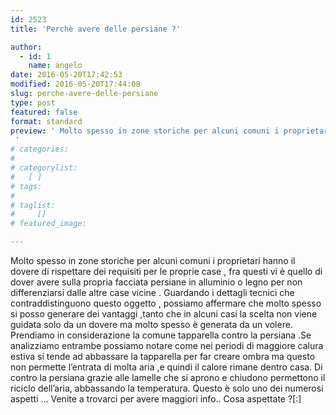 ```yaml
---
id: 2523
title: 'Perchè avere delle persiane ?'

author:
  - id: 1
    name: angelo
date: 2016-05-20T17:42:53
modified: 2016-05-20T17:44:08
slug: perche-avere-delle-persiane
type: post
featured: false
format: standard
preview: ' Molto spesso in zone storiche per alcuni comuni i proprietari hanno il dovere di rispettare dei requisiti per le proprie &hellip;
 '
# categories: 
#    
# categorylist: 
#   [ ]
# tags: 
#   
# taglist: 
#     []
# featured_image: 

---
```


Molto spesso in zone storiche per alcuni comuni i proprietari hanno il dovere di rispettare dei
requisiti per le proprie case , fra questi vi è quello di dover avere sulla propria facciata persiane in
alluminio o legno per non differenziarsi dalle altre case vicine .
Guardando i dettagli tecnici che contraddistinguono questo oggetto , possiamo affermare che molto
spesso si posso generare dei vantaggi ,tanto che in alcuni casi la scelta non viene guidata solo da
un dovere ma molto spesso è generata da un volere.
Prendiamo in considerazione la comune tapparella contro la persiana .Se analizziamo entrambe
possiamo notare come nei periodi di maggiore calura estiva si tende ad abbassare la tapparella per
far creare ombra ma questo non permette l&#8217;entrata di molta aria ,e quindi il calore rimane dentro
casa.
Di contro la persiana grazie alle lamelle che si aprono e chiudono permettono il riciclo dell&#8217;aria,
abbassando la temperatura.
Questo è solo uno dei numerosi aspetti &#8230; Venite a trovarci per avere maggiori info..
Cosa aspettate ?[:]

